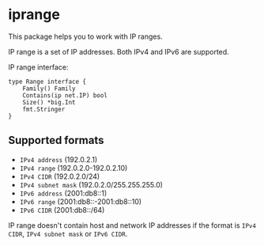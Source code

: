 # iprange

This package helps you to work with IP ranges.

IP range is a set of IP addresses. Both IPv4 and IPv6 are supported.

IP range interface:

```
type Range interface {
	Family() Family
	Contains(ip net.IP) bool
	Size() *big.Int
	fmt.Stringer
}
```  

## Supported formats

-   `IPv4 address` (192.0.2.1)
-   `IPv4 range` (192.0.2.0-192.0.2.10)
-   `IPv4 CIDR` (192.0.2.0/24)
-   `IPv4 subnet mask` (192.0.2.0/255.255.255.0)
-   `IPv6 address` (2001:db8::1)
-   `IPv6 range` (2001:db8::-2001:db8::10)
-   `IPv6 CIDR` (2001:db8::/64)

IP range doesn't contain host and network IP addresses 
if the format is `IPv4 CIDR`, `IPv4 subnet mask` or `IPv6 CIDR`.  
